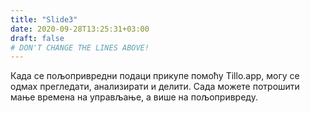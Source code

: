 ```yaml
---
title: "Slide3"
date: 2020-09-28T13:25:31+03:00
draft: false 
# DON'T CHANGE THE LINES ABOVE!
---
```


Када се пољопривредни подаци прикупе помоћу Tillo.app, могу се одмах прегледати, анализирати и делити. Сада можете потрошити мање времена на управљање, а више на пољопривреду.

